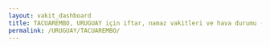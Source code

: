 ```yaml
---
layout: vakit_dashboard
title: TACUAREMBO, URUGUAY için iftar, namaz vakitleri ve hava durumu - ilçe/eyalet seç
permalink: /URUGUAY/TACUAREMBO/
---
```


<script type="text/javascript">
  var GLOBAL_COUNTRY = 'URUGUAY';
  var GLOBAL_CITY = 'TACUAREMBO';
  var GLOBAL_STATE = '';
  var lat = 72;
  var lon = 21;
</script>

